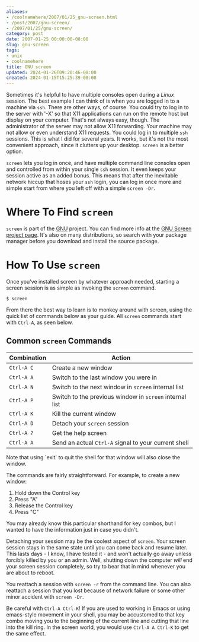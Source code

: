 ```yaml
---
aliases:
- /coolnamehere/2007/01/25_gnu-screen.html
- /post/2007/gnu-screen/
- /2007/01/25/gnu-screen/
category: post
date: 2007-01-25 00:00:00-08:00
slug: gnu-screen
tags:
- unix
- coolnamehere
title: GNU screen
updated: 2024-01-26T09:20:46-08:00
created: 2024-01-15T15:25:39-08:00
---
```


Sometimes it's helpful to have multiple consoles open during a *Linux* session. The best example I can think of is when you are logged in to a machine via `ssh`. There are other ways, of course. You could try to log in to the server with '-X' so that X11 applications can run on the remote host but display on your computer. That's not always easy, though. The administrator of the server may not allow X11 forwarding. Your machine may not allow or even understand X11 requests. You could log in to multiple `ssh` sessions. This is what I did for several years. It works, but it's not the most convenient approach, since it clutters up your desktop. `screen` is a better option.

<!--more-->

`screen` lets you log in once, and have multiple command line consoles open and controlled from within your single `ssh` session. It even keeps your session active as an added bonus. This means that after the inevitable network hiccup that hoses your `ssh` login, you can log in once more and simple start from where you left off with a simple `screen -Dr`.

# Where To Find `screen`

`screen` is part of the [GNU](http://www.gnu.org/) project. You can find more info at the [GNU Screen project page](https://savannah.gnu.org/projects/screen/). It's also on many distributions, so search with your package manager before 
you download and install the source package.

# How To Use `screen`

Once you've installed screen by whatever approach needed, starting a screen session is as simple as invoking the `screen` command.

````
$ screen
````

From there the best way to learn is to monkey around with screen, using the quick list of commands below as your guide. All `screen` commands start with `Ctrl-A`, as seen below.

## Common `screen` Commands

|Combination|Action|
|-----------|------|
|`Ctrl-A C`|Create a new window|
|`Ctrl-A A`|Switch to the last window you were in|
|`Ctrl-A N`|Switch to the next window in `screen` internal list|
|`Ctrl-A P`|Switch to the previous window in `screen` internal list|
|`Ctrl-A K`|Kill the current window|
|`Ctrl-A D`|Detach your `screen` session|
|`Ctrl-A ?`|Get the help screen|
|`Ctrl-A A`|Send an actual `Ctrl-A` signal to your current shell|

<aside>
Note that using `exit` to quit the shell for that window will also close the window.
</aside>

The commands are fairly straightforward. For example, to create a new window:

1. Hold down the Control key
1. Press "A"
1. Release the Control key
1. Press "C"

You may already know this particular shorthand for key combos, but I wanted to have the information just in case you didn't.

Detaching your session may be the coolest aspect of `screen`. Your screen session stays in the same state until you can come back and resume later. This lasts days - I know, I have tested it - and won't actually go away unless forcibly killed by you or an admin. Well, shutting down the computer *will* end your screen session completely, so try to bear that in mind whenever you are about to reboot.

You reattach a session with `screen -r` from the command line. You can also reattach a session that you lost because of network failure or some other minor accident with `screen -Dr`.

Be careful with `Ctrl-A Ctrl-K`! If you are used to working in Emacs or using emacs-style movement in your shell, you may be accustomed to that key combo moving you to the beginning of the current line and cutting that line into the kill ring. In the screen 
world, you would use `Ctrl-A A Ctrl-K` to get the same effect.
